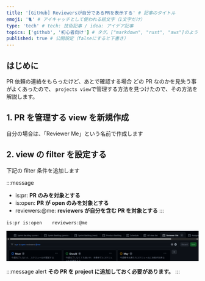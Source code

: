 ```yaml
---
title: '[GitHub] Reviewersが自分であるPRを表示する' # 記事のタイトル
emoji: '🐈‍' # アイキャッチとして使われる絵文字（1文字だけ）
type: 'tech' # tech: 技術記事 / idea: アイデア記事
topics: ['github', '初心者向け'] # タグ。["markdown", "rust", "aws"]のように指定する
published: true # 公開設定（falseにすると下書き）
---
```


## はじめに

PR 依頼の連絡をもらったけど、あとで確認する場合
どの PR なのかを見失う事がよくあったので、
`projects view`で管理する方法を見つけたので、その方法を解説します。

## 1. PR を管理する view を新規作成

自分の場合は、「Reviewer Me」という名前で作成します

## 2. view の filter を設定する

下記の filter 条件を追加します

:::message

- is:pr: **PR のみを対象とする**
- is:open: **PR が open のみを対象とする**
- reviewers:@me: **reviewers が自分を含む PR を対象とする**
  :::

```md
is:pr is:open 　 reviewers:@me
```

![reviewers-me](/images/articles/github-reviewers-me/reviewers-me.png)

:::message alert
**その PR を project に追加しておく必要があります。**
:::
